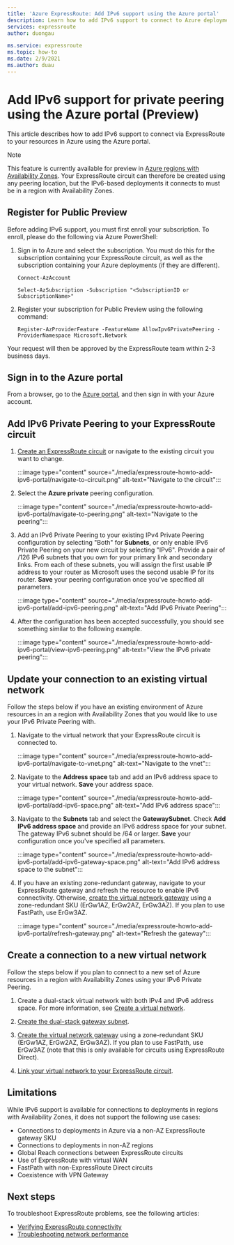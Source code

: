 ```yaml
---
title: 'Azure ExpressRoute: Add IPv6 support using the Azure portal'
description: Learn how to add IPv6 support to connect to Azure deployments using the Azure portal.
services: expressroute
author: duongau

ms.service: expressroute
ms.topic: how-to
ms.date: 2/9/2021
ms.author: duau
---
```


# Add IPv6 support for private peering using the Azure portal (Preview)

This article describes how to add IPv6 support to connect via ExpressRoute to your resources in Azure using the Azure portal. 

> [!Note]
> This feature is currently available for preview in [Azure regions with Availability Zones](https://docs.microsoft.com/azure/availability-zones/az-region#azure-regions-with-availability-zones). Your ExpressRoute circuit can therefore be created using any peering location, but the IPv6-based deployments it connects to must be in a region with Availability Zones.

## Register for Public Preview
Before adding IPv6 support, you must first enroll your subscription. To enroll, please do the following via Azure PowerShell:
1.  Sign in to Azure and select the subscription. You must do this for the subscription containing your ExpressRoute circuit, as well as the subscription containing your Azure deployments (if they are different).

    ```azurepowershell-interactive
    Connect-AzAccount 

    Select-AzSubscription -Subscription "<SubscriptionID or SubscriptionName>"
    ```

2. Register your subscription for Public Preview using the following command:
    ```azurepowershell-interactive
    Register-AzProviderFeature -FeatureName AllowIpv6PrivatePeering -ProviderNamespace Microsoft.Network
    ```

Your request will then be approved by the ExpressRoute team within 2-3 business days.

## Sign in to the Azure portal

From a browser, go to the [Azure portal](https://portal.azure.com), and then sign in with your Azure account.

## Add IPv6 Private Peering to your ExpressRoute circuit

1. [Create an ExpressRoute circuit](https://docs.microsoft.com/azure/expressroute/expressroute-howto-circuit-portal-resource-manager) or navigate to the existing circuit you want to change.

    :::image type="content" source="./media/expressroute-howto-add-ipv6-portal/navigate-to-circuit.png" alt-text="Navigate to the circuit":::

2. Select the **Azure private** peering configuration.

    :::image type="content" source="./media/expressroute-howto-add-ipv6-portal/navigate-to-peering.png" alt-text="Navigate to the peering":::

3. Add an IPv6 Private Peering to your existing IPv4 Private Peering configuration by selecting "Both" for **Subnets**, or only enable IPv6 Private Peering on your new circuit by selecting "IPv6". Provide a pair of /126 IPv6 subnets that you own for your primary link and secondary links. From each of these subnets, you will assign the first usable IP address to your router as Microsoft uses the second usable IP for its router. **Save** your peering configuration once you've specified all parameters.

    :::image type="content" source="./media/expressroute-howto-add-ipv6-portal/add-ipv6-peering.png" alt-text="Add IPv6 Private Peering":::

4. After the configuration has been accepted successfully, you should see something similar to the following example.

    :::image type="content" source="./media/expressroute-howto-add-ipv6-portal/view-ipv6-peering.png" alt-text="View the IPv6 private peering":::

## Update your connection to an existing virtual network

Follow the steps below if you have an existing environment of Azure resources in an a region with Availability Zones that you would like to use your IPv6 Private Peering with.

1. Navigate to the virtual network that your ExpressRoute circuit is connected to.

    :::image type="content" source="./media/expressroute-howto-add-ipv6-portal/navigate-to-vnet.png" alt-text="Navigate to the vnet":::

2. Navigate to the **Address space** tab and add an IPv6 address space to your virtual network. **Save** your address space.

    :::image type="content" source="./media/expressroute-howto-add-ipv6-portal/add-ipv6-space.png" alt-text="Add IPv6 address space":::

3. Navigate to the **Subnets** tab and select the **GatewaySubnet**. Check **Add IPv6 address space** and provide an IPv6 address space for your subnet. The gateway IPv6 subnet should be /64 or larger. **Save** your configuration once you've specified all parameters.

    :::image type="content" source="./media/expressroute-howto-add-ipv6-portal/add-ipv6-gateway-space.png" alt-text="Add IPv6 address space to the subnet":::

4. If you have an existing zone-redundant gateway, navigate to your ExpressRoute gateway and refresh the resource to enable IPv6 connectivity. Otherwise, [create the virtual network gateway](https://docs.microsoft.com/azure/expressroute/expressroute-howto-add-gateway-portal-resource-manager) using a zone-redundant SKU (ErGw1AZ, ErGw2AZ, ErGw3AZ). If you plan to use FastPath, use ErGw3AZ.

    :::image type="content" source="./media/expressroute-howto-add-ipv6-portal/refresh-gateway.png" alt-text="Refresh the gateway":::

## Create a connection to a new virtual network

Follow the steps below if you plan to connect to a new set of Azure resources in a region with Availability Zones using your IPv6 Private Peering.

1. Create a dual-stack virtual network with both IPv4 and IPv6 address space. For more information, see [Create a virtual network](https://docs.microsoft.com/azure/virtual-network/quick-create-portal#create-a-virtual-network).

2. [Create the dual-stack gateway subnet](https://docs.microsoft.com/azure/expressroute/expressroute-howto-add-gateway-portal-resource-manager#create-the-gateway-subnet).

3. [Create the virtual network gateway](https://docs.microsoft.com/azure/expressroute/expressroute-howto-add-gateway-portal-resource-manager#create-the-virtual-network-gateway) using a zone-redundant SKU (ErGw1AZ, ErGw2AZ, ErGw3AZ). If you plan to use FastPath, use ErGw3AZ (note that this is only available for circuits using ExpressRoute Direct).

4. [Link your virtual network to your ExpressRoute circuit](https://docs.microsoft.com/azure/expressroute/expressroute-howto-linkvnet-portal-resource-manager).

## Limitations
While IPv6 support is available for connections to deployments in regions with Availability Zones, it does not support the following use cases:

* Connections to deployments in Azure via a non-AZ ExpressRoute gateway SKU
* Connections to deployments in non-AZ regions
* Global Reach connections between ExpressRoute circuits
* Use of ExpressRoute with virtual WAN
* FastPath with non-ExpressRoute Direct circuits
* Coexistence with VPN Gateway

## Next steps

To troubleshoot ExpressRoute problems, see the following articles:

* [Verifying ExpressRoute connectivity](expressroute-troubleshooting-expressroute-overview.md)
* [Troubleshooting network performance](expressroute-troubleshooting-network-performance.md)
